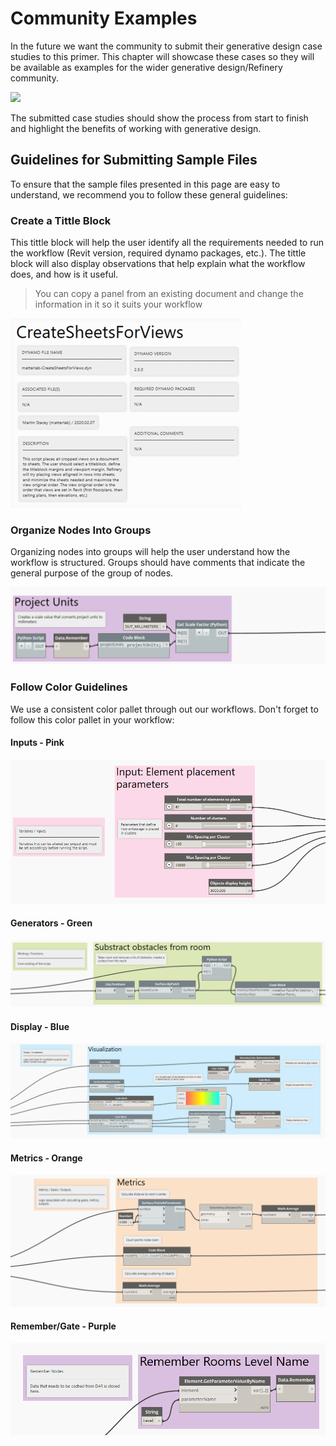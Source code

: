 # Community Examples

In the future we want the community to submit their generative design case studies to this primer. This chapter will showcase these cases so they will be available as examples for the wider generative design/Refinery community.

![](../.gitbook/assets/comunity.png)

The submitted case studies should show the process from start to finish and highlight the benefits of working with generative design.

## Guidelines for Submitting Sample Files

To ensure that the sample files presented in this page are easy to understand, we recommend you to follow these general guidelines:

### Create a Tittle Block

This tittle block will help the user identify all the requirements needed to run the workflow \(Revit version, required dynamo packages, etc.\). The tittle block will also display observations that help explain what the workflow does, and how is it useful.  

> You can copy a panel from an existing document and change the information in it so it suits your workflow

![](../.gitbook/assets/community2.png)

### Organize Nodes Into Groups

Organizing nodes into groups will help the user understand how the workflow is structured. Groups should have comments that indicate the general purpose of the group of nodes.

![](../.gitbook/assets/community3.png)

### Follow Color Guidelines

We use a consistent color pallet through out our workflows. Don't forget to follow this color pallet in your workflow:

####  Inputs - Pink

![](../.gitbook/assets/comunity4.png)

#### Generators - Green

![](../.gitbook/assets/comunity5.png)

#### Display - Blue

![](../.gitbook/assets/comunity6.png)

#### Metrics - Orange

![](../.gitbook/assets/comunity7.png)

#### Remember/Gate - Purple 

![](../.gitbook/assets/comunity8.png)

